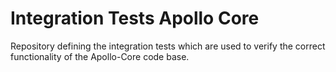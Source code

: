 # Integration Tests Apollo Core
Repository defining the integration tests which are used to verify the correct functionality of the Apollo-Core code base.